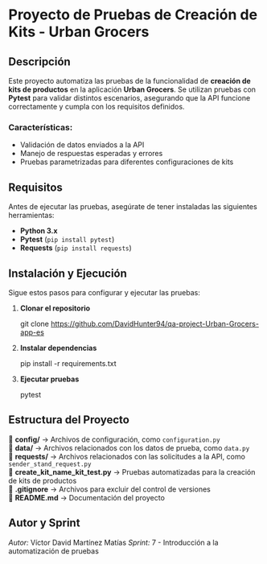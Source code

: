 # Proyecto de Pruebas de Creación de Kits - Urban Grocers

## Descripción

Este proyecto automatiza las pruebas de la funcionalidad de **creación de kits de productos** en la aplicación **Urban Grocers**. Se utilizan pruebas con **Pytest** para validar distintos escenarios, asegurando que la API funcione correctamente y cumpla con los requisitos definidos.

### Características:

- Validación de datos enviados a la API
- Manejo de respuestas esperadas y errores
- Pruebas parametrizadas para diferentes configuraciones de kits

## Requisitos

Antes de ejecutar las pruebas, asegúrate de tener instaladas las siguientes herramientas:

- **Python 3.x**
- **Pytest** (`pip install pytest`)
- **Requests** (`pip install requests`)

## Instalación y Ejecución

Sigue estos pasos para configurar y ejecutar las pruebas:

1. **Clonar el repositorio**

   git clone https://github.com/DavidHunter94/qa-project-Urban-Grocers-app-es

2. **Instalar dependencias**

   pip install -r requirements.txt

3. **Ejecutar pruebas**

   pytest
   
## Estructura del Proyecto

📂 **config/**            → Archivos de configuración, como `configuration.py`  
📂 **data/**              → Archivos relacionados con los datos de prueba, como `data.py`  
📂 **requests/**          → Archivos relacionados con las solicitudes a la API, como `sender_stand_request.py`  
📄 **create_kit_name_kit_test.py**  → Pruebas automatizadas para la creación de kits de productos  
📄 **.gitignore**         → Archivos para excluir del control de versiones  
📄 **README.md**          → Documentación del proyecto


## Autor y Sprint

*Autor:* Víctor David Martínez Matías
*Sprint:* 7 - Introducción a la automatización de pruebas
